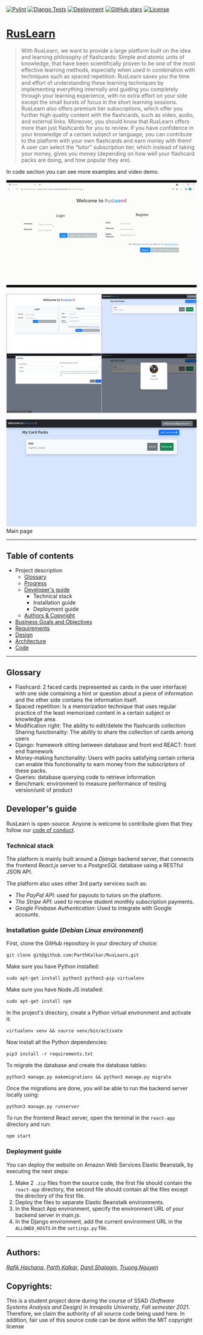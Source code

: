 [![Pylint](https://github.com/ParthKalkar/RusLearn/actions/workflows/pylint.yml/badge.svg)](https://github.com/ParthKalkar/RusLearn/actions/workflows/pylint.yml)
[![Django Tests](https://github.com/ParthKalkar/RusLearn/actions/workflows/django.yml/badge.svg)](https://github.com/ParthKalkar/RusLearn/actions/workflows/django.yml)
[![Deployment](https://github.com/ParthKalkar/RusLearn/actions/workflows/deploy.yml/badge.svg)](https://github.com/ParthKalkar/RusLearn/actions/workflows/deploy.yml)
[![GitHub stars](https://img.shields.io/github/stars/ParthKalkar/RusLearn)](https://github.com/ParthKalkar/RusLearn)
[![License](https://img.shields.io/badge/license-MIT-green.svg)](https://github.com/yegor256/takes/blob/master/LICENSE.txt)
# [RusLearn](http://ruslearn-dev.us-west-2.elasticbeanstalk.com/)

> With RusLearn, we want to provide a large platform built on the idea and learning philosophy of flashcards: Simple and atomic units of knowledge, that have been 
scientifically proven to be one of the most effective learning methods, especially when used in combination with techniques such as spaced repetition. RusLearn saves you the time and 
effort of understanding these learning techniques by implementing everything internally and guiding you completely through your learning experience, with no extra effort on your side except the small bursts 
of focus in the short learning sessions. RusLearn also offers premium tier subscriptions, which offer you further high quality content with the flashcards, such as video, audio, and external links. 
Moreover, you should know that RusLearn offers more than just flashcards for you to review. If you have confidence in your knowledge of a certain subject or language, you can contribute to the platform with your own flashcards and earn money with them! 
A user can select the “tutor” subscription tier, which instead of taking your money, gives you money (depending on how well your flashcard packs are doing, and how popular they are).

In code section you can see more examples and video demo.

![demo](./Docs/Demo/Demo.gif)

![main_ex](./Docs/Demo/MainEx.png)

![main_ex](./Docs/Demo/Main_page.png)
Main page

---
## Table of contents
- Project description
    - [Glossary](https://github.com/ParthKalkar/RusLearn#glossary)
    - [Progress](https://github.com/ParthKalkar/RusLearn#what-we-have-so-far)
    - [Developer's guide](https://github.com/ParthKalkar/RusLearn#developers-guide)
	    - Technical stack
	    - Installation guide
	    - Deployment guide
    - [Authors & Copyright](https://github.com/ParthKalkar/RusLearn#authors)
- [Business Goals and Objectives](Readme_content/README_buisiness_goals.md)
- [Requirements](Readme_content/README_req.md) 
- [Design](Readme_content/README_design.md)
- [Architecture](Readme_content/README_arch.md)
- [Code](Readme_content/README_code.md)

---
## Glossary
- Flashcard: 2 faced cards (represented as cards in the user interface) with one side containing a hint or question about a piece of information and the other side contains the information itself.
- Spaced repetition: Is a memorization technique that uses regular practice of the least memorized content in a certain subject or knowledge area.
- Modification right: The ability to edit/delete the flashcards collection
Sharing functionality: The ability to share the collection of cards among users
- Django: framework sitting between database and front end
REACT: front end framework
- Money-making functionality: Users with packs satisfying certain criteria can enable this functionality to earn money from the subscriptors of these packs.
- Queries: database querying code to retrieve information
- Benchmark: environment to measure performance of testing version/unit of product


## Developer's guide
RusLearn is open-source. Anyone is welcome to contribute given that they follow our [code of conduct](./CODE_OF_CONDUCT.md).
### Technical stack
The platform is mainly built around a *Django* backend server, that connects the frontend *React.js*
server to a *PostgreSQL* database using a RESTful JSON API. 


The platform also uses other 3rd party services such as:
- *The PayPal API*: used for payouts to tutors on the platform.
- *The Stripe API*: used to receive student monthly subscription payments.
- *Google Firebase Authentication*: Used to integrate with Google accounts.

### Installation guide (*Debian Linux environment*)
First, clone the GitHub repository in your directory of choice:
```commandline
git clone git@github.com:ParthKalkar/RusLearn.git
```
Make sure you have Python installed:
```commandline
sudo apt-get install python3 python3-pip virtualenv
```
Make sure you have Node.JS installed:
```commandline
sudo apt-get install npm
```
In the project's directory, create a Python virtual environment and activate it:
```commandline
virtualenv venv && source venv/bin/activate
```
Now install all the Python dependencies:
```commandline
pip3 install -r requirements.txt
```
To migrate the database and create the database tables:
```commandline
python3 manage.py makemigrations && python3 manage.py migrate
```
Once the migrations are done, you will be able to run the backend server locally using:
```commandline
python3 manage.py runserver
```
To run the frontend React server, open the terminal in the `react-app` directory and run:
```
npm start
```

### Deployment guide
You can deploy the website on Amazon Web Services Elastic Beanstalk, by executing the next steps:
1. Make 2 `.zip` files from the source code, the first file should contain the `react-app` directory, the second file should contain all the files except the directory of the first file.
2. Deploy the files to separate Elastic Beanstalk environments.
3. In the React App environment, specify the environment URL of your backend server in main.js.
4. In the Django environment, add the current environment URL in the `ALLOWED_HOSTS` in the `settings.py` file.
---
## Authors:
*[Rafik Hachana](https://github.com/RafikHachana)*, *[Parth Kalkar](https://github.com/ParthKalkar)*, *[Danil Shalagin](https://github.com/danilXX2000)*, *[Truong Nguyen](https://github.com/enestydarealmc)*

## Copyrights:
This is a student project done during the course of SSAD *(Software Systems Analysis and Design)* in *Innopolis University*, *Fall semester 2021*. Therefore, we claim the authority of all source code being used here.
In addition, fair use of this source code can be done within the MIT copyright license

